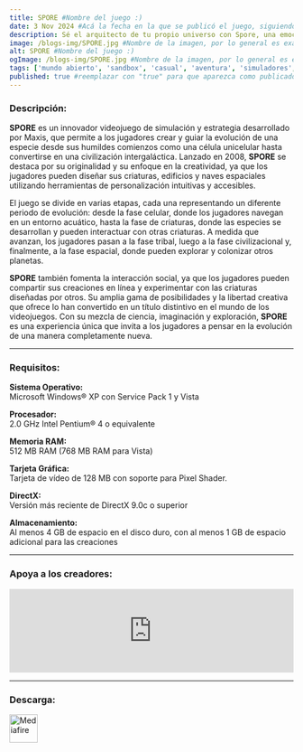 ```yaml
---
title: SPORE #Nombre del juego :)
date: 3 Nov 2024 #Acá la fecha en la que se publicó el juego, siguiendo este formato: Dia "30", Mes "Oct", Año "2024" = como debe quedar: 30 Oct 2024
description: Sé el arquitecto de tu propio universo con Spore, una emocionante aventura para un solo jugador. Desde una célula hasta un dios galáctico, haz evolucionar a tu criatura en un universo de tus propias creaciones.. #Acá una mini descripción del juego
image: /blogs-img/SPORE.jpg #Nombre de la imagen, por lo general es exactamente el mismo nombre que el juego excluyendo lo ":" (Dos puntos)
alt: SPORE #Nombre del juego :)
ogImage: /blogs-img/SPORE.jpg #Nombre de la imagen, por lo general es exactamente el mismo nombre que el juego excluyendo lo ":" (Dos puntos)
tags: ['mundo abierto', 'sandbox', 'casual', 'aventura', 'simuladores', 'gog'] #Acá la categoría o categorías del juego, si es más de una se coloca en este formato: ['categoría1', 'categoría2']o
published: true #reemplazar con "true" para que aparezca como publicado
---
```


<!--En VSCode seleccionando una palabra, por ejemplo: "SPORE" y apretando Ctrl+F2 se seleccionan todas las palabras iguales-->

### Descripción:
**SPORE** es un innovador videojuego de simulación y estrategia desarrollado por Maxis, que permite a los jugadores crear y guiar la evolución de una especie desde sus humildes comienzos como una célula unicelular hasta convertirse en una civilización intergaláctica. Lanzado en 2008, **SPORE** se destaca por su originalidad y su enfoque en la creatividad, ya que los jugadores pueden diseñar sus criaturas, edificios y naves espaciales utilizando herramientas de personalización intuitivas y accesibles.

El juego se divide en varias etapas, cada una representando un diferente periodo de evolución: desde la fase celular, donde los jugadores navegan en un entorno acuático, hasta la fase de criaturas, donde las especies se desarrollan y pueden interactuar con otras criaturas. A medida que avanzan, los jugadores pasan a la fase tribal, luego a la fase civilizacional y, finalmente, a la fase espacial, donde pueden explorar y colonizar otros planetas.

**SPORE** también fomenta la interacción social, ya que los jugadores pueden compartir sus creaciones en línea y experimentar con las criaturas diseñadas por otros. Su amplia gama de posibilidades y la libertad creativa que ofrece lo han convertido en un título distintivo en el mundo de los videojuegos. Con su mezcla de ciencia, imaginación y exploración, **SPORE** es una experiencia única que invita a los jugadores a pensar en la evolución de una manera completamente nueva.
<!--Prompt para Chat-GPT: Hazme una descripción para el juego "SPORE" y cada que menciones "SPORE" ponlo en negrita -->

---

### Requisitos:
**Sistema Operativo:**  
Microsoft Windows® XP con Service Pack 1 y Vista

**Procesador:**  
2.0 GHz Intel Pentium® 4 o equivalente

**Memoria RAM:**  
512 MB RAM (768 MB RAM para Vista)

**Tarjeta Gráfica:**  
Tarjeta de vídeo de 128 MB con soporte para Pixel Shader.

**DirectX:**  
Versión más reciente de DirectX 9.0c o superior

**Almacenamiento:**  
Al menos 4 GB de espacio en el disco duro, con al menos 1 GB de espacio adicional para las creaciones


<!--Si falta o sobra un requisito se quita o se agrega manteniendo el mismo formato-->

---

### Apoya a los creadores:
<iframe src="https://store.steampowered.com/widget/17390/" frameborder="0" style="background-color: transparent; width: 100% !important; aspect-ratio: 646 / 190;"></iframe>

<!--Reemplazar los numeros (AppID) del juego (en este caso 2668510) por el numero (AppID) correspondiente con el juego a publicar-->
<!--El AppID se encuentra en la URL del Juego en Steam-->

---

### Descarga:

[<img src="https://gist.github.com/cxmeel/0dbc95191f239b631c3874f4ccf114e2/raw/download.svg" alt="Mediafire" height="50" />](https://www.mediafire.com/file/k5fm2v5l8ep89us/SPORE%25E2%2584%25A2_Collection_-_By_Nicolhetti_Projects.zip/file)

<!-- # se debe reemplazar por el link de descarga-->

<!--NOMBRE-DEL-SERVICIO se debe reemplazar por el servicio donde está subido el juego-->